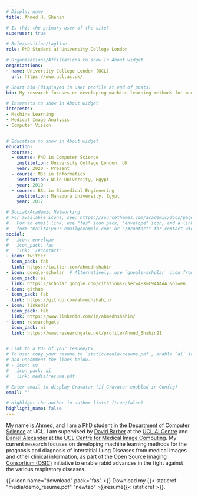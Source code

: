 ```yaml
---
# Display name
title: Ahmed H. Shahin

# Is this the primary user of the site?
superuser: true

# Role/position/tagline
role: PhD Student at University College London

# Organizations/Affiliations to show in About widget
organizations:
- name: University College London (UCL)
  url: https://www.ucl.ac.uk/

# Short bio (displayed in user profile at end of posts)
bio: My research focuses on developing machine learning methods for medical imaging applications.

# Interests to show in About widget
interests:
- Machine Learning
- Medical Image Analysis
- Computer Vision


# Education to show in About widget
education:
  courses:
  - course: PhD in Computer Science
    institution: University College London, UK
    year: 2020 - Present
  - course: MSc in Informatics
    institution: Nile University, Egypt
    year: 2019
  - course: BSc in Biomedical Engineering
    institution: Mansoura University, Egypt
    year: 2017

# Social/Academic Networking
# For available icons, see: https://sourcethemes.com/academic/docs/page-builder/#icons
#   For an email link, use "fas" icon pack, "envelope" icon, and a link in the
#   form "mailto:your-email@example.com" or "/#contact" for contact widget.
social:
# - icon: envelope
#   icon_pack: fas
#   link: '/#contact'
- icon: twitter
  icon_pack: fab
  link: https://twitter.com/ahmedhshahin
- icon: google-scholar  # Alternatively, use `google-scholar` icon from `ai` icon pack
  icon_pack: ai
  link: https://scholar.google.com/citations?user=4BXvC94AAAAJ&hl=en
- icon: github
  icon_pack: fab
  link: https://github.com/ahmedhshahin/
- icon: linkedin
  icon_pack: fab
  link: https://www.linkedin.com/in/ahmedhshahin/
- icon: researchgate
  icon_pack: ai
  link: https://www.researchgate.net/profile/Ahmed_Shahin21


# Link to a PDF of your resume/CV.
# To use: copy your resume to `static/media/resume.pdf`, enable `ai` icons in `params.toml`, 
# and uncomment the lines below.
# - icon: cv
#   icon_pack: ai
#   link: media/resume.pdf

# Enter email to display Gravatar (if Gravatar enabled in Config)
email: ""

# Highlight the author in author lists? (true/false)
highlight_name: false
---
```


My name is Ahmed, and I am a PhD student in the <a href="https://www.ucl.ac.uk/computer-science/" target="_blank" rel="noopener">Department of Computer Science</a> at UCL. I am supervised by <a href="http://web4.cs.ucl.ac.uk/staff/D.Barber/pmwiki/pmwiki.php" target="_blank" rel="noopener">David Barber</a> at the <a href="https://www.ucl.ac.uk/ai-centre/" target="_blank" rel="noopener">UCL AI Centre</a> and <a href="http://www0.cs.ucl.ac.uk/staff/d.alexander/" target="_blank" rel="noopener">Daniel Alexander</a> at the <a href="https://www.ucl.ac.uk/medical-image-computing/" target="_blank" rel="noopener">UCL Centre for Medical Image Computing</a>. My current research focuses on developing machine learning methods for the prognosis and diagnosis of Interstitial Lung Diseases from medical images and other clinical information, as part of the 
<a href="https://www.osicild.org/" target="_blank" rel="noopener">Open Source Imaging Consortium (OSIC)</a> initiative to enable rabid advances in the fight against the various respiratory diseases.

<!-- 
Nelson Bighetti is a professor of artificial intelligence at the Stanford AI Lab. His research interests include distributed robotics, mobile computing and programmable matter. He leads the Robotic Neurobiology group, which develops self-reconfiguring robots, systems of self-organizing robots, and mobile sensor networks.

Lorem ipsum dolor sit amet, consectetur adipiscing elit. Sed neque elit, tristique placerat feugiat ac, facilisis vitae arcu. Proin eget egestas augue. Praesent ut sem nec arcu pellentesque aliquet. Duis dapibus diam vel metus tempus vulputate. -->

{{< icon name="download" pack="fas" >}} Download my {{< staticref "media/demo_resume.pdf" "newtab" >}}resumé{{< /staticref >}}.
